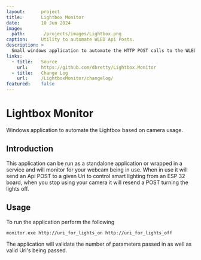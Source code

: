```yaml
---
layout:      project
title:       Lightbox Monitor
date:        10 Jun 2024
image:
  path:       /projects/images/Lightbox.png
caption:     Utility to automate WLED Api Posts.
description: >
  Small windows application to automate the HTTP POST calls to the WLED interface on the ESP32 board.
links:
  - title:   Source
    url:     https://github.com/dbretty/Lightbox.Monitor
  - title:   Change Log
    url:     /LightboxMonitor/changelog/
featured:    false
---
```


# Lightbox Monitor

Windows application to automate the Lightbox based on camera usage.

## Introduction

This application can be run as a standalone application or wrapped in a service and will monitor for your webcam being in use. When in use it will send an Api POST to a given Uri to control smart lighting from an ESP 32 board, when you stop using your camera it will resend a POST turning the lights off.

## Usage

To run the application perform the following

```monitor.exe http://uri_for_lights_on http://uri_for_lights_off```

The application will validate the number of parameters passed in as well as valid Uri's being passed.